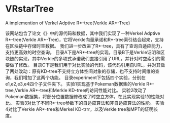# VRstarTree
A implemention of Verkel Adptive R*-tree(Verkle AR*-Tree)

该网站包含了论文《》中的源代码和数据，其中我们实现了一种Verkel Adptive R*-tree(Verkle AR*-Tree)，它将Verkle向量承诺和R*-tree索引结合起来，支持在区块链中存储时空数据。
我们进一步改进了R*-tree，具有了查询自适应能力，支持更高效的时空查询。
目录A下是AR*-tree的实现，目录B下是Verkle证明和区块链的实现，其中Verkle的多项式承诺我们直接引用了URL，并针对时空索引的需要做了修改。
目录C下是我们用于对比实验的代码，该代码引用自URL，并对其做了两处改动：原有KD-tree不支持立方体空间对象的存储，也不支持时间维的查询，我们增加了这两个功能。
目录experiment下包括四个实验，分别在e1,e2,e3,e4四个子文件夹下。
实验1实现基于Pokeman数据集的Verkle R*-tree,Verkle AR*-tree和Merkle KD-tree的访问性能对比。
实验2改动了Pokeman数据集，将部分位置数据修改成了时空立方体，在此实现实验1的性能对比。
实验3对比了不同R*-tree参数下的自适应算法和非自适应算法的性能。
实验4对比了Verkle AR*-tree和Merkel KD-trrr，以及Verkle tree和MPT的证明长度。



